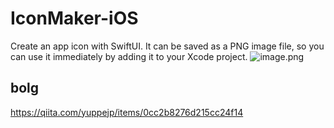 # IconMaker-iOS
Create an app icon with SwiftUI. It can be saved as a PNG image file, so you can use it immediately by adding it to your Xcode project.
![image.png](https://qiita-image-store.s3.ap-northeast-1.amazonaws.com/0/77444/e80e15c6-97cf-49bb-9006-9265d073d7db.png)

## bolg
https://qiita.com/yuppejp/items/0cc2b8276d215cc24f14

